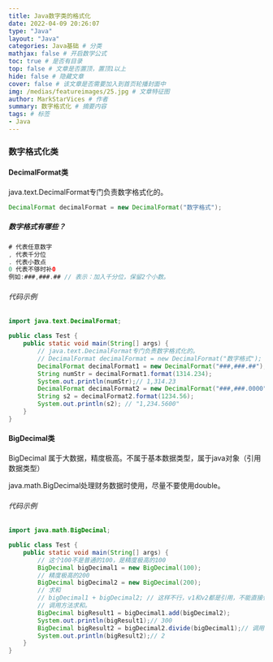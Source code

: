 ```yaml
---
title: Java数字类的格式化
date: 2022-04-09 20:26:07
type: "Java"
layout: "Java"
categories: Java基础 # 分类
mathjax: false # 开启数学公式
toc: true # 是否有目录
top: false # 文章是否置顶，置顶1以上
hide: false # 隐藏文章
cover: false # 该文章是否需要加入到首页轮播封面中
img: /medias/featureimages/25.jpg # 文章特征图
author: MarkStarVices # 作者
summary: 数字格式化 # 摘要内容
tags: # 标签
- Java
---
```


### 数字格式化类

#### DecimalFormat类

java.text.DecimalFormat专门负责数字格式化的。

```java
DecimalFormat decimalFormat = new DecimalFormat("数字格式");
```

##### 数字格式有哪些？

```java
# 代表任意数字
, 代表千分位
. 代表小数点
0 代表不够时补0
例如:###,###.## // 表示：加入千分位，保留2个小数。
```

###### 代码示例

```java
import java.text.DecimalFormat;

public class Test {
    public static void main(String[] args) {
        // java.text.DecimalFormat专门负责数字格式化的。
        // DecimalFormat decimalFormat = new DecimalFormat("数字格式");
        DecimalFormat decimalFormat1 = new DecimalFormat("###,###.##");
        String numStr = decimalFormat1.format(1314.234);
        System.out.println(numStr);// 1,314.23
        DecimalFormat decimalFormat2 = new DecimalFormat("###,###.0000");
        String s2 = decimalFormat2.format(1234.56);
        System.out.println(s2); // "1,234.5600"
    }
}
```

#### BigDecimal类

BigDecimal 属于大数据，精度极高。不属于基本数据类型，属于java对象（引用数据类型）

java.math.BigDecimal处理财务数据时使用，尽量不要使用double。

###### 代码示例

```java
import java.math.BigDecimal;

public class Test {
    public static void main(String[] args) {
        // 这个100不是普通的100，是精度极高的100
        BigDecimal bigDecimal1 = new BigDecimal(100);
        // 精度极高的200
        BigDecimal bigDecimal2 = new BigDecimal(200);
        // 求和
        // bigDecimal1 + bigDecimal2; // 这样不行，v1和v2都是引用，不能直接使用+求和。
        // 调用方法求和。
        BigDecimal bigResult1 = bigDecimal1.add(bigDecimal2);
        System.out.println(bigResult1);// 300
        BigDecimal bigResult2 = bigDecimal2.divide(bigDecimal1);// 调用除法
        System.out.println(bigResult2);// 2
    }
}
```

